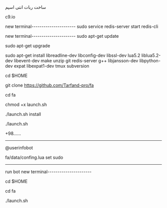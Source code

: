 ساخت ربات انتی اسپم


c9.io


new terminal----------------------
sudo service redis-server start redis-cli



new terminal----------------------
sudo apt-get update

sudo apt-get upgrade

sudo apt-get install libreadline-dev libconfig-dev libssl-dev lua5.2 liblua5.2-dev libevent-dev make unzip git redis-server g++ libjansson-dev libpython-dev expat libexpat1-dev tmux subversion

cd $HOME

git clone https://github.com/Tarfand-pro/fa

cd fa

chmod +x launch.sh

./launch.sh install

./launch.sh

+98......

---------------------------

@userinfobot

fa/data/confing.lua                        set sudo

----------------------------------------



run bot 
new terminal----------------------

cd $HOME

cd fa

./launch.sh

